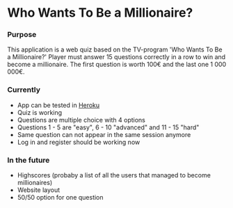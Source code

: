 # Who Wants To Be a Millionaire?
### Purpose

This application is a web quiz based on the TV-program 'Who Wants To Be a Millionaire?'
Player must answer 15 questions correctly in a row to win and become a millionaire. The first question is worth 100€ and the last one 1 000 000€.


### Currently

- App can be tested in [Heroku](https://who-wants-to-be-a-millionair-e.herokuapp.com/)
- Quiz is working
- Questions are multiple choice with 4 options
- Questions 1 - 5 are "easy", 6 - 10 "advanced" and 11 - 15 "hard"
- Same question can not appear in the same session anymore
- Log in and register should be working now

### In the future

- Highscores (probaby a list of all the users that managed to become millionaires)
- Website layout
- 50/50 option for one question
